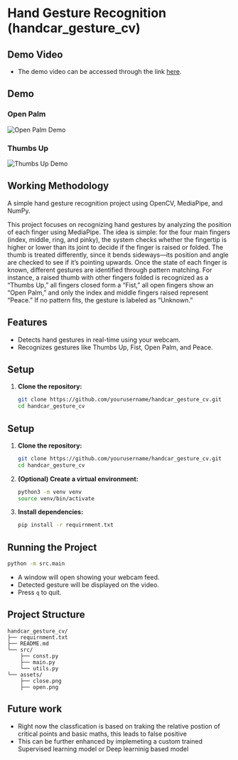 # Hand Gesture Recognition (handcar_gesture_cv)


## Demo Video  

- The demo video can be accessed through the link [here](https://drive.google.com/file/d/1hhhnOSMpXxIV75jculkRmvDPz6Qc59wO/view?usp=sharing).

## Demo

### Open Palm
![Open Palm Demo](assets/open.png)

### Thumbs Up
![Thumbs Up Demo](assets/close.png)


## Working Methodology
A simple hand gesture recognition project using OpenCV, MediaPipe, and NumPy.

This project focuses on recognizing hand gestures by analyzing the position of each finger using MediaPipe. The idea is simple: for the four main fingers (index, middle, ring, and pinky), the system checks whether the fingertip is higher or lower than its joint to decide if the finger is raised or folded. The thumb is treated differently, since it bends sideways—its position and angle are checked to see if it’s pointing upwards. Once the state of each finger is known, different gestures are identified through pattern matching. For instance, a raised thumb with other fingers folded is recognized as a “Thumbs Up,” all fingers closed form a “Fist,” all open fingers show an “Open Palm,” and only the index and middle fingers raised represent “Peace.” If no pattern fits, the gesture is labeled as “Unknown.”

## Features

- Detects hand gestures in real-time using your webcam.
- Recognizes gestures like Thumbs Up, Fist, Open Palm, and Peace.


## Setup

1. **Clone the repository:**
   ```sh
   git clone https://github.com/yourusername/handcar_gesture_cv.git
   cd handcar_gesture_cv
   
## Setup

1. **Clone the repository:**
   ```sh
   git clone https://github.com/yourusername/handcar_gesture_cv.git
   cd handcar_gesture_cv
   ```

2. **(Optional) Create a virtual environment:**
   ```sh
   python3 -m venv venv
   source venv/bin/activate
   ```

3. **Install dependencies:**
   ```sh
   pip install -r requirnment.txt
   ```

## Running the Project

```sh
python -m src.main
```

- A window will open showing your webcam feed.
- Detected gesture will be displayed on the video.
- Press `q` to quit.

## Project Structure

```
handcar_gesture_cv/
├── requirnment.txt
├── README.md
└── src/
    ├── const.py
    ├── main.py
    └── utils.py
└── assets/
    ├── close.png
    ├── open.png
```



## Future work

- Right now the classfication is based on traking the relative postion of critical points and basic maths, this leads to false positive
- This can be further enhanced by implemeting a custom trained Supervised learning model or Deep learninig based model